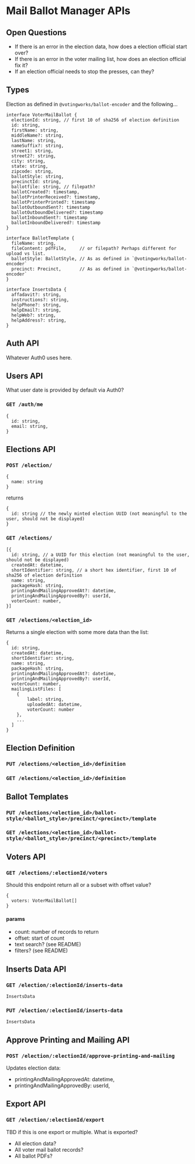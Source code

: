 # Mail Ballot Manager APIs

## Open Questions

- If there is an error in the election data, how does a election official start
  over?
- If there is an error in the voter mailing list, how does an election official
  fix it?
- If an election official needs to stop the presses, can they?

## Types

Election as defined in `@votingworks/ballot-encoder` and the following…

```
interface VoterMailBallot {
  electionId: string, // first 10 of sha256 of election definition
  id: string,
  firstName: string,
  middleName?: string,
  lastName: string,
  nameSuffix?: string,
  street1: string,
  street2?: string,
  city: string,
  state: string,
  zipcode: string,
  ballotStyle: string,
  precinctId: string,
  ballotfile: string, // filepath?
  ballotCreated?: timestamp,
  ballotPrinterReceived?: timestamp,
  ballotPrinterPrinted?: timestamp
  ballotOutboundSent?: timestamp
  ballotOutboundDelivered?: timestamp
  ballotInboundSent?: timestamp
  ballotInboundDelivered?: timestamp
}
```

```
interface BallotTemplate {
  fileName: string,
  fileContent: pdfFile,     // or filepath? Perhaps different for upload vs list.
  ballotStyle: BallotStyle, // As as defined in `@votingworks/ballot-encoder`
  precinct: Precinct,       // As as defined in `@votingworks/ballot-encoder`
}
```

```
interface InsertsData {
  affadavit?: string,
  instructions?: string,
  helpPhone?: string,
  helpEmail?: string,
  helpWeb?: string,
  helpAddress?: string,
}
```

## Auth API

Whatever Auth0 uses here.

## Users API

What user date is provided by default via Auth0?

### `GET /auth/me`

```
{
  id: string,
  email: string,
}
```

## Elections API

### `POST /election/`

```
{
  name: string
}
```

returns

```
{
  id: string // the newly minted election UUID (not meaningful to the user, should not be displayed)
}
```

### `GET /elections/`

```
[{
  id: string, // a UUID for this election (not meaningful to the user, should not be displayed)
  createdAt: datetime,
  shortIdentifier: string, // a short hex identifier, first 10 of sha256 of election definition
  name: string,
  packageHash: string,
  printingAndMailingApprovedAt?: datetime,
  printingAndMailingApprovedBy?: userId,
  voterCount: number,
}]
```

### `GET /elections/<election_id>`

Returns a single election with some more data than the list:

```
{
  id: string,
  createdAt: datetime,
  shortIdentifier: string,
  name: string,
  packageHash: string,
  printingAndMailingApprovedAt?: datetime,
  printingAndMailingApprovedBy?: userId,
  voterCount: number,
  mailingListFiles: [
	{
		label: string,
		uploadedAt: datetime,
		voterCount: number
	},
	...
  ]
}
```

## Election Definition

### `PUT /elections/<election_id>/definition`

### `GET /elections/<election_id>/definition`

## Ballot Templates

### `PUT /elections/<election_id>/ballot-style/<ballot_style>/precinct/<precinct>/template`

### `GET /elections/<election_id>/ballot-style/<ballot_style>/precinct/<precinct>/template`

## Voters API

### `GET /elections/:electionId/voters`

Should this endpoint return all or a subset with offset value?

```
{
  voters: VoterMailBallot[]
}
```

#### params

- count: number of records to return
- offset: start of count
- text search? (see README)
- filters? (see README)

## Inserts Data API

### `GET /election/:electionId/inserts-data`

```
InsertsData
```

### `PUT /election/:electionId/inserts-data`

```
InsertsData
```

## Approve Printing and Mailing API

### `POST /election/:electionId/approve-printing-and-mailing`

Updates election data:

- printingAndMailingApprovedAt: datetime,
- printingAndMailingApprovedBy: userId,

## Export API

### `GET /election/:electionId/export`

TBD if this is one export or multiple. What is exported?

- All election data?
- All voter mail ballot records?
- All ballot PDFs?
